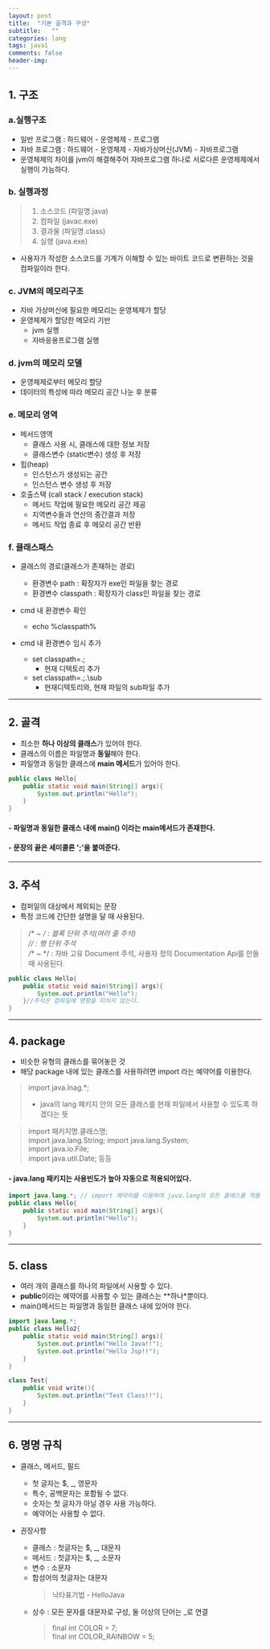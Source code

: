 ```yaml
---
layout: post
title:  "기본 골격과 구성"
subtitle:   ""
categories: lang
tags: java1
comments: false
header-img: 
---
```


## 1. 구조 
### a.실행구조
* 일반 프로그램 : 하드웨어 - 운영체제 - 프로그램
* 자바 프로그램 : 하드웨어 - 운영체제 - 자바가상머신(JVM) - 자바프로그램
* 운영체제의 차이를 jvm이 해결해주어 자바프로그램 하나로 서로다른 운영체제에서 실행이 가능하다.

### b. 실행과정
>1. 소스코드 (파일명.java)   
>1. 컴파일 (javac.exe)   
>3. 결과물 (파일명.class)
>4. 실행 (java.exe)

* 사용자가 작성한 소스코드를 기계가 이해할 수 있는 바이트 코드로 변환하는 것을 컴파일이라 한다.

### c. JVM의 메모리구조
- 자바 가상머신에 필요한 메모리는 운영체제가 할당
- 운영체제가 할당한 메모리 기반
  - jvm 실행
  - 자바응용프로그램 실행
 
### d. jvm의 메모리 모델
- 운영체제로부터 메모리 할당
- 데이터의 특성에 따라 메모리 공간 나눈 후 분류

### e. 메모리 영역
- 메서드영역
  - 클래스 사용 시, 클래스에 대한 정보 저장
  - 클래스변수 (static변수) 생성 후 저장
- 힙(heap)
  - 인스턴스가 생성되는 공간
  - 인스턴스 변수 생성 후 저장
- 호출스택 (call stack / execution stack)
  - 메서드 작업에 필요한 메모리 공간 제공
  - 지역변수들과 연산의 중간결과 저장
  - 메서드 작업 종료 후 메모리 공간 반환

### f. 클래스패스
- 클래스의 경로(클래스가 존재하는 경로)
  - 환경변수 path : 확장자가 exe인 파일을 찾는 경로
  - 환경변수 classpath : 확장자가 class인 파일을 찾는 경로

- cmd 내 환경변수 확인
  - echo %classpath%

- cmd 내 환경변수 임시 추가
  - set classpath=.;
    - 현재 디텍토리 추가
  - set classpath=.;.\sub
    - 현재디텍토리와, 현재 파일의 sub파일 추가


***

## 2. 골격
* 최소한 **하나 이상의 클래스**가 있어야 한다.
* 클래스의 이름은 파일명과 **동일**해야 한다.
* 파일명과 동일한 클래스에 **main 메서드**가 있어야 한다.

```java
public class Hello{
    public static void main(String[] args){
        System.out.println("Hello");
    }
}
```
#### - 파일명과 동일한 클래스 내에 main() 이라는 main메서드가 존재한다.
#### - 문장의 끝은 세미콜론 ';'을 붙여준다.   

***

## 3.  주석
* 컴퍼일의 대상에서 제외되는 문장
* 특정 코드에 간단한 설명을 달 때 사용된다.
> /* ~ */  : 블록 단위 주석(여러 줄 주석)      
// : 행 단위 주석   
/** ~ */ : 자바 고유 Document 주석, 사용자 정의 Documentation Api를 만들 때 사용된다.
```java
public class Hello{
    public static void main(String[] args){
        System.out.println("Hello");
    }//주석은 컴파일에 영향을 미치지 않는다.
}
```

***

## 4. package
* 비슷한 유형의 클래스를 묶어놓은 것
* 해당 package 내에 있는 클래스를 사용하려면 import 라는 예약어를 이용한다.
> import java.lnag.*;   
> - java의 lang 패키지 안의 모든 클래스를 현재 파일에서 사용할 수 있도록 하겠다는 뜻

> import 패키지명.클래스명;   
import java.lang.String;
import java.lang.System;   
import java.io.File;   
import java.util.Date; 등등

#### - java.lang 패키지는 사용빈도가 높아 자동으로 적용되어있다.

```java
import java.lang.*; // import 예약어를 이용하여 java.lang의 모든 클래스를 적용
public class Hello{
    public static void main(String[] args){
        System.out.println("Hello");
    }
}
```
***
## 5. class
* 여러 개의 클래스를 하나의 파일에서 사용할 수 있다.
* **public**이라는 예약어를 사용할 수 있는 클래스는 **하나*뿐이다.
* main()메서드는 파일명과 동일한 클래스 내에 있어야 한다.

```java
import java.lang.*;
public class Hello2{
    public static void main(String[] args){
        System.out.println("Hello Java!!");
        System.out.println("Hello Jsp!!");
    }
}

class Test{
    public void write(){
        System.out.println("Test Class!!");
    }
}
```

***

## 6. 명명 규칙
* 클래스, 메서드, 필드   
    + 첫 글자는 $, _, 영문자
    + 특수, 공백문자는 포함될 수 없다.
    + 숫자는 첫 글자가 아닐 경우 사용 가능하다.
    + 예약어는 사용할 수 없다.


* 권장사항   
    + 클래스 : 첫글자는 $, _, 대문자
    + 메서드 : 첫글자는 $, _, 소문자
    + 변수 : 소문자
    + 합성어의 첫글자는 대문자
        > 낙타표기법 - HelloJava
    + 상수 : 모든 문자를 대문자로 구성, 둘 이상의 단어는 _로 연결
        > final int COLOR = 7;   
        > final int COLOR_RAINBOW = 5;
